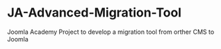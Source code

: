 # JA-Advanced-Migration-Tool
Joomla Academy Project to develop a migration tool from orther CMS to Joomla
